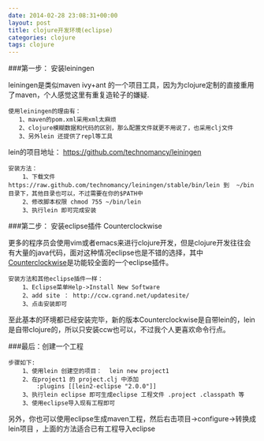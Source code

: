 ```yaml
---
date: 2014-02-28 23:08:31+00:00
layout: post
title: clojure开发环境(eclipse)
categories: clojure
tags: clojure
---
```


###第一步： 安装leiningen

leiningen是类似maven ivy+ant 的一个项目工具，因为为clojure定制的直接重用了maven，个人感觉这里有重复造轮子的嫌疑.

    使用leiningen的理由有：
	   1、maven的pom.xml采用xml太麻烦
	   2、clojure模糊数据和代码的区别，那么配置文件就更不用说了，也采用clj文件
	   3、另外lein 还提供了repl等工具

lein的项目地址： https://github.com/technomancy/leiningen

    安装方法：
     	1、下载文件  https://raw.github.com/technomancy/leiningen/stable/bin/lein 到  ~/bin 目录下，其他目录也可以，不过需要在你的$PATH中
     	2、修改脚本权限 chmod 755 ~/bin/lein
     	3、执行lein 即可完成安装


###第二步： 安装eclipse插件 Counterclockwise

更多的程序员会使用vim或者emacs来进行clojure开发，但是clojure开发往往会有大量的java代码，面对这种情况eclipse也是不错的选择，其中[Counterclockwise](http://ccw.cgrand.net/updatesite/)是功能较全面的一个eclipse插件。

    安装方法和其他eclipse插件一样：
    	1、Eclipse菜单Help->Install New Software
    	2、add site ： http://ccw.cgrand.net/updatesite/
    	3、点击安装即可

至此基本的环境都已经安装完毕，新的版本Counterclockwise是自带lein的，lein是自带clojure的，所以只安装ccw也可以，不过我个人更喜欢命令行点。

###最后：创建一个工程

    步骤如下:
    	1、使用lein 创建空的项目：  lein new project1
    	2、在project1 的 project.clj 中添加
    		:plugins [[lein2-eclipse "2.0.0"]]
    	3、执行lein eclipse 即可生成eclipse 工程文件 .project .classpath 等
    	3、使用eclipse导入现有工程即可

另外，你也可以使用eclipse生成maven工程，然后右击项目->configure->转换成lein项目 ，上面的方法适合已有工程导入eclipse

